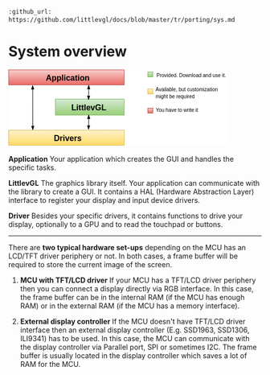 ```eval_rst
:github_url: https://github.com/littlevgl/docs/blob/master/tr/porting/sys.md
```
# System overview

![](/misc/sys.png "System architecture with Littlev Graphics Library (LittlevGL)")

**Application**
Your application which creates the GUI and handles the specific tasks.

**LittlevGL**
The graphics library itself. Your application can communicate with the library to create a GUI. It contains a HAL (Hardware Abstraction Layer) interface to register your display and input device drivers. 

**Driver**
Besides your specific drivers, it contains functions to drive your display, optionally to a GPU and to read the touchpad or buttons. 

* * * 

There are **two typical hardware set-ups** depending on the MCU has an LCD/TFT driver periphery or not. In both cases, a frame buffer will be required to store the current image of the screen. 

1. **MCU with TFT/LCD driver**
If your MCU has a TFT/LCD driver periphery then you can connect a display directly via RGB interface. 
In this case, the frame buffer can be in the internal RAM (if the MCU has enough RAM) or in the external RAM (if the MCU has a memory interface).

2. **External display controller**
If the MCU doesn't have TFT/LCD driver interface then an external display controller (E.g. SSD1963, SSD1306, ILI9341) has to be used. 
In this case, the MCU can communicate with the display controller via Parallel port, SPI or sometimes I2C. 
The frame buffer is usually located in the display controller which saves a lot of RAM for the MCU. 
